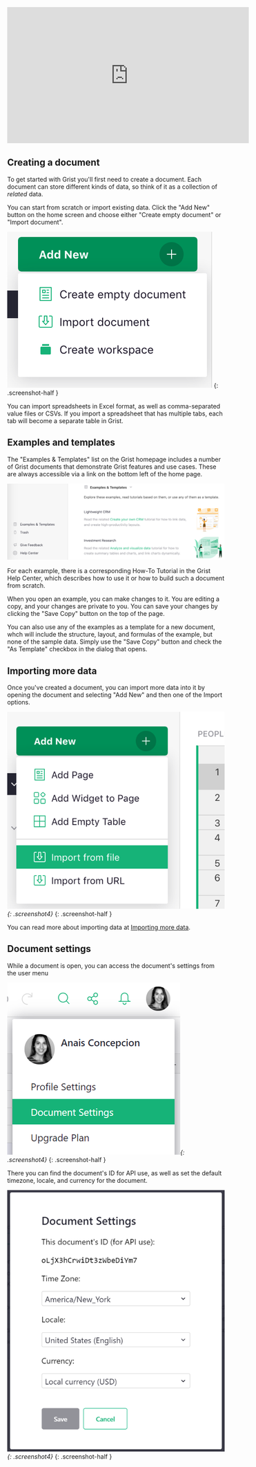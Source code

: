 <iframe width="560" height="315" src="https://www.youtube.com/embed/eL0EU_Fv_TI?rel=0" frameborder="0" allow="accelerometer; autoplay; encrypted-media; gyroscope; picture-in-picture" allowFullScreen></iframe>

## Creating a document

To get started with Grist you'll first need to create a document.
Each document can store different kinds of data, so think of it as a
collection of *related* data.

You can start from scratch or import existing data. Click the "Add New" button on
the home screen and choose either "Create empty document" or "Import document".

*![add-new-menu](images/add-new-menu.png)*
{: .screenshot-half }

You can import spreadsheets in Excel format, as well as comma-separated value
files or CSVs. If you import a spreadsheet that has multiple tabs, each tab
will become a separate table in Grist.

## Examples and templates

The "Examples &amp; Templates" list on the Grist homepage includes a number of
Grist documents that demonstrate Grist features and use cases. These are always
accessible via a link on the bottom left of the home page.

![examples-link](images/examples-link.png)

For each example, there is a corresponding How-To Tutorial in the Grist Help Center,
which describes how to use it or how to build such a document
from scratch.

When you open an example, you can make changes to it. You are editing a copy, and your changes are
private to you. You can save your changes by clicking the "Save Copy" button on the top of the
page.

You can also use any of the examples as a template for a new document, whch
will include the structure, layout, and formulas of the example, but none of
the sample data. Simply use the "Save Copy" button and check the "As Template" checkbox in the
dialog that opens.

## Importing more data

Once you've created a document, you can import more data into it by opening the
document and selecting "Add New" and then one of the Import options.

*![add-new-menu-doc](images/add-new-menu-doc.png){: .screenshot4}*
{: .screenshot-half }

You can read more about importing data at [Importing more data](imports.md).

## Document settings

While a document is open, you can access the document's settings from the user menu

*![document-settings](images/document-settings.png){: .screenshot4}*
{: .screenshot-half }

There you can find the document's ID for API use, as well as set the default timezone, locale, and currency for the document.

*![document-settings-details](images/document-settings-details.png){: .screenshot4}*
{: .screenshot-half }